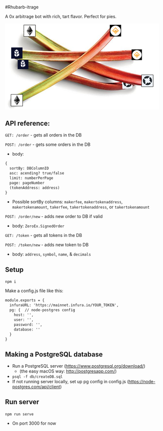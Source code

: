 #Rhubarb-itrage

A 0x arbitrage bot with rich, tart flavor. Perfect for pies.

![Rhubarb-itrage](./Rhubarb-itrage.png)

## API reference:

`GET: /order` - gets all orders in the DB

`POST: /order` - gets some orders in the DB
  - body:
  ```
  {
    sortBy: DBColumnID
    asc: acending? true/false
    limit: numberPerPage
    page: pageNumber
    (tokenAddress: address)
  }
  ```
  - Possible sortBy columns: `makerfee`, `makertokenaddress`, `makertokenamount`, `takerfee`, `takertokenaddress`, or `takertokenamount`

`POST: /order/new` - adds new order to DB if valid
  - body: `ZeroEx.SignedOrder`


`GET: /token` - gets all tokens in the DB

`POST: /token/new` - adds new token to DB
  - body: `address`, `symbol`, `name`, & `decimals`


## Setup

`npm i`

Make a config.js file like this:
```
module.exports = {
  infuraURL: 'https://mainnet.infura.io/YOUR_TOKEN',
  pg: {  // node-postgres config
    host: '',
    user: '',
    password: '',
    database: ''
  }
}
```

## Making a PostgreSQL database
- Run a PostgreSQL server (https://www.postgresql.org/download/)
  * (the easy macOS way: http://postgresapp.com/)
- `psql -f db/createDB.sql`
- If not running server locally, set up pg config in config.js (https://node-postgres.com/api/client)

## Run server

`npm run serve`
- On port 3000 for now
